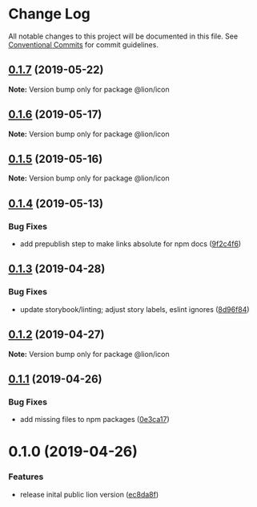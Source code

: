 # Change Log

All notable changes to this project will be documented in this file.
See [Conventional Commits](https://conventionalcommits.org) for commit guidelines.

## [0.1.7](https://github.com/ing-bank/lion/compare/@lion/icon@0.1.6...@lion/icon@0.1.7) (2019-05-22)

**Note:** Version bump only for package @lion/icon





## [0.1.6](https://github.com/ing-bank/lion/compare/@lion/icon@0.1.5...@lion/icon@0.1.6) (2019-05-17)

**Note:** Version bump only for package @lion/icon





## [0.1.5](https://github.com/ing-bank/lion/compare/@lion/icon@0.1.4...@lion/icon@0.1.5) (2019-05-16)

**Note:** Version bump only for package @lion/icon





## [0.1.4](https://github.com/ing-bank/lion/compare/@lion/icon@0.1.3...@lion/icon@0.1.4) (2019-05-13)


### Bug Fixes

* add prepublish step to make links absolute for npm docs ([9f2c4f6](https://github.com/ing-bank/lion/commit/9f2c4f6))





## [0.1.3](https://github.com/ing-bank/lion/compare/@lion/icon@0.1.2...@lion/icon@0.1.3) (2019-04-28)


### Bug Fixes

* update storybook/linting; adjust story labels, eslint ignores ([8d96f84](https://github.com/ing-bank/lion/commit/8d96f84))





## [0.1.2](https://github.com/ing-bank/lion/compare/@lion/icon@0.1.1...@lion/icon@0.1.2) (2019-04-27)

**Note:** Version bump only for package @lion/icon





## [0.1.1](https://github.com/ing-bank/lion/compare/@lion/icon@0.1.0...@lion/icon@0.1.1) (2019-04-26)


### Bug Fixes

* add missing files to npm packages ([0e3ca17](https://github.com/ing-bank/lion/commit/0e3ca17))





# 0.1.0 (2019-04-26)


### Features

* release inital public lion version ([ec8da8f](https://github.com/ing-bank/lion/commit/ec8da8f))
